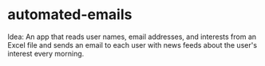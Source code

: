 # automated-emails

Idea: An app that reads user names, email addresses, and interests from an Excel file and sends an email to each user
with news feeds about the user's interest every morning.